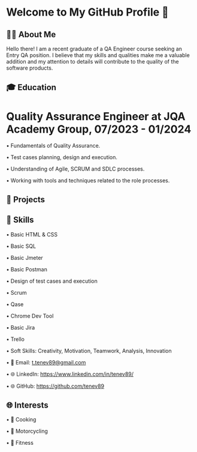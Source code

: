 # Welcome to My GitHub Profile 👋


## 👨‍💻 About Me

Hello there! I am a recent graduate of a QA Engineer course seeking an Entry QA position. I believe that my skills and qualities make me a valuable addition and my attention to details will contribute to the quality of the software products.

## 🎓 Education

# Quality Assurance Engineer at JQA Academy Group, 07/2023 - 01/2024

• Fundamentals of Quality Assurance.

• Test cases planning, design and execution.

• Understanding of Agile, SCRUM and SDLC processes.

• Working with tools and techniques related to the role processes.


## 💼 Projects



## 🚀 Skills

• Basic HTML & CSS

• Basic SQL

• Basic Jmeter

• Basic Postman

• Design of test cases and execution

• Scrum

• Qase

• Chrome Dev Tool

• Basic Jira

• Trello

• Soft Skills: Creativity, Motivation, Teamwork, Analysis, Innovation


• 📧 Email: t.tenev89@gmail.com

• 🌐 LinkedIn: https://www.linkedin.com/in/tenev89/

• 🌐 GitHub: https://github.com/tenev89





## 🌐 Interests

• 🍳 Cooking

• 🚴 Motorcycling

• 💪 Fitness
